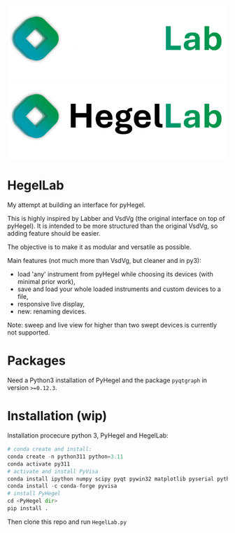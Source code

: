 ![HegelLab](./resources/logo_white.png#gh-dark-mode-only)
![HegelLab](./resources/logo_black.png#gh-light-mode-only)

# HegelLab
My attempt at building an interface for pyHegel.

This is highly inspired by Labber and VsdVg (the original interface on top of pyHegel).
It is intended to be more structured than the original VsdVg, so adding feature should be easier.

The objective is to make it as modular and versatile as possible.

Main features (not much more than VsdVg, but cleaner and in py3):
- load 'any' instrument from pyHegel while choosing its devices (with minimal prior work),
- save and load your whole loaded instruments and custom devices to a file,
- responsive live display,
- new: renaming devices.


Note: sweep and live view for higher than two swept devices is currently not supported.

# Packages
Need a Python3 installation of PyHegel and the package `pyqtgraph` in version `>=0.12.3`.

# Installation (wip)

Installation procecure python 3, PyHegel and HegelLab:
```py
# conda create and install:
conda create -n python311 python=3.11
conda activate py311
# activate and install PyVisa
conda install ipython numpy scipy pyqt pywin32 matplotlib pyserial pythonnet pypdf2 pytz pyqtgraph=0.13.1
conda install -c conda-forge pyvisa
# install PyHegel
cd <PyHegel dir>
pip install .
```
Then clone this repo and run `HegelLab.py`


